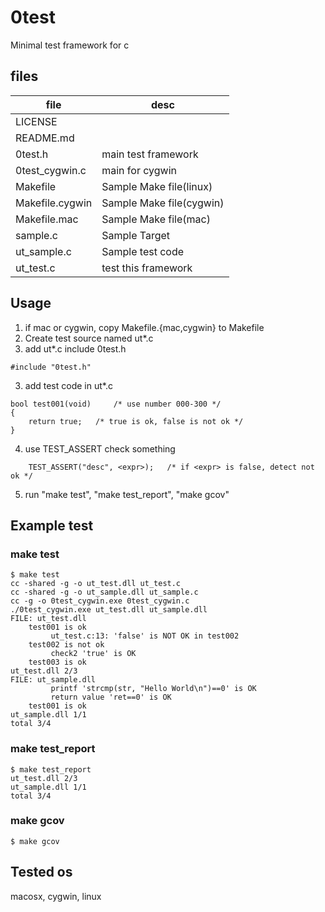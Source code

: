 # 0test
Minimal test framework for c

## files

| file            | desc                        |
|-----------------|-----------------------------|
| LICENSE         |                             |
| README.md       |                             |
| 0test.h         | main test framework         |
| 0test_cygwin.c  | main for cygwin             |
| Makefile        | Sample Make file(linux)     |
| Makefile.cygwin | Sample Make file(cygwin)    |
| Makefile.mac    | Sample Make file(mac)       |
| sample.c        | Sample Target               |
| ut_sample.c     | Sample test code            |
| ut_test.c       | test this framework         |

## Usage

1. if mac or cygwin, copy Makefile.{mac,cygwin} to Makefile
1. Create test source named ut*.c
2. add ut*.c include 0test.h
```
#include "0test.h"
```
3. add test code in ut*.c
```
bool test001(void)     /* use number 000-300 */
{
	return true;   /* true is ok, false is not ok */
}
```
4. use TEST_ASSERT check something
```
    TEST_ASSERT("desc", <expr>);   /* if <expr> is false, detect not ok */
```
5. run "make test", "make test_report", "make gcov"


## Example test

### make test

```
$ make test
cc -shared -g -o ut_test.dll ut_test.c
cc -shared -g -o ut_sample.dll ut_sample.c
cc -g -o 0test_cygwin.exe 0test_cygwin.c
./0test_cygwin.exe ut_test.dll ut_sample.dll
FILE: ut_test.dll
    test001 is ok
         ut_test.c:13: 'false' is NOT OK in test002
    test002 is not ok
         check2 'true' is OK
    test003 is ok
ut_test.dll 2/3
FILE: ut_sample.dll
         printf 'strcmp(str, "Hello World\n")==0' is OK
         return value 'ret==0' is OK
    test001 is ok
ut_sample.dll 1/1
total 3/4
```

### make test_report

```
$ make test_report
ut_test.dll 2/3
ut_sample.dll 1/1
total 3/4
```

### make gcov

```
$ make gcov
```

## Tested os

macosx, cygwin, linux
